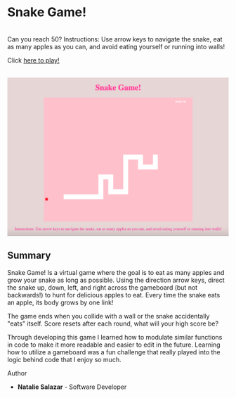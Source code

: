 # Snake Game!

<br>
Can you reach 50?
Instructions: Use arrow keys to navigate the snake, eat as many apples as you can, and avoid eating yourself or running into walls!
<br>

Click [here to play!](https://natsal33.github.io/snakeGame/)

<br>

<img src='./pictures/demoPic.png'>

## Summary

Snake Game! Is a virtual game where the goal is to eat as many apples and grow your snake as long as possible. Using the direction arrow keys, direct the snake up, down, left, and right across the gameboard (but not backwards!) to hunt for delicious apples to eat. Every time the snake eats an apple, its body grows by one link!

The game ends when you collide with a wall or the snake accidentally "eats" itself. Score resets after each round, what will your high score be?

Through developing this game I learned how to modulate similar functions in code to make it more readable and easier to edit in the future. Learning how to utilize a gameboard was a fun challenge that really played into the logic behind code that I enjoy so much.
<br>

Author

- **Natalie Salazar** - Software Developer
